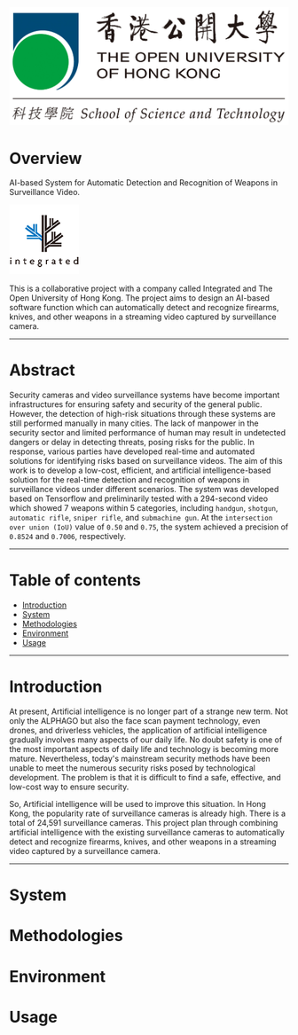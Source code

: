![st-colour.jpg](asset/st-colour.jpg)
# Overview
AI-based System for Automatic Detection and Recognition of Weapons in Surveillance Video.

![integrated-logo-126x126-04.png](asset/integrated-logo-126x126-04.png)

This is a collaborative project with a company called Integrated and The Open University of Hong Kong. The project aims to design an AI-based software function which can automatically detect and recognize firearms, knives, and other weapons in a streaming video captured by surveillance camera.
*****
# Abstract
Security cameras and video surveillance systems have become important infrastructures for ensuring safety and security of the general public. However, the detection of high-risk situations through these systems are still performed manually in many cities. The lack of manpower in the security sector and limited performance of human may result in undetected dangers or delay in detecting threats, posing risks for the public. In response, various parties have developed real-time and automated solutions for identifying risks based on surveillance videos. The aim of this work is to develop a low-cost, efficient, and artificial intelligence-based solution for the real-time detection and recognition of weapons in surveillance videos under different scenarios. The system was developed based on Tensorflow and preliminarily tested with a 294-second video which showed 7 weapons within 5 categories, including `handgun`, `shotgun`, `automatic rifle`, `sniper rifle`, and `submachine gun`. At the `intersection over union (IoU)` value of `0.50` and `0.75`, the system achieved a precision of `0.8524` and `0.7006`, respectively.
*****
# Table of contents
* [Introduction](#Introduction)
* [System](#System)
* [Methodologies](#Methodologies)
* [Environment](#Environment)
* [Usage](#Usage)
*****
# Introduction
At present, Artificial intelligence is no longer part of a strange new term. Not only the ALPHAGO but also the face scan payment technology, even drones, and driverless vehicles, the application of artificial intelligence gradually involves many aspects of our daily life. No doubt safety is one of the most important aspects of daily life and technology is becoming more mature. Nevertheless, today's mainstream security methods have been unable to meet the numerous security risks posed by technological development. The problem is that it is difficult to find a safe, effective, and low-cost way to ensure security.

So, Artificial intelligence will be used to improve this situation. In Hong Kong, the popularity rate of surveillance cameras is already high. There is a total of 24,591 surveillance cameras. This project plan through combining artificial intelligence with the existing surveillance cameras to automatically detect and recognize firearms, knives, and other weapons in a streaming video captured by a surveillance camera.
****
# System
# Methodologies
# Environment
# Usage

